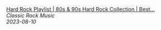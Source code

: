 <!--2023-08-10 13:30:08-->
<div class="yb">
  <a class="nodecor" href="/posts.html?rok/hard_rock_playlist_80s_90s_hard_rock_collection_best_hard_rock_songs_of_80s_and_90s">
    <img class="preview" data-videoid="EXbMV9f7sW8" src="https://i2.ytimg.com/vi/EXbMV9f7sW8/hqdefault.jpg" align="middle" alt="">
  </a>
  <div class="inlbl text">
    <a class="nodecor" href="/posts.html?rok/hard_rock_playlist_80s_90s_hard_rock_collection_best_hard_rock_songs_of_80s_and_90s">Hard Rock Playlist | 80s & 90s Hard Rock Collection | Best...</a><br>
    <i class="smaller2">Classic Rock Music</i><br>
    <i class="smaller3">2023-08-10</i>
  </div>
</div>
